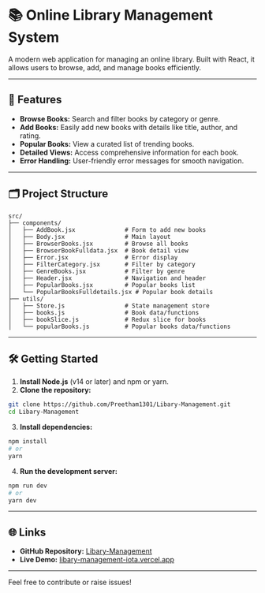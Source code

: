 # 📚 Online Library Management System

A modern web application for managing an online library. Built with React, it allows users to browse, add, and manage books efficiently.

---

## 🚀 Features

- **Browse Books:** Search and filter books by category or genre.
- **Add Books:** Easily add new books with details like title, author, and rating.
- **Popular Books:** View a curated list of trending books.
- **Detailed Views:** Access comprehensive information for each book.
- **Error Handling:** User-friendly error messages for smooth navigation.

---

## 🗂️ Project Structure

```
src/
├── components/
│   ├── AddBook.jsx              # Form to add new books
│   ├── Body.jsx                 # Main layout
│   ├── BrowserBooks.jsx         # Browse all books
│   ├── BrowserBookFulldata.jsx  # Book detail view
│   ├── Error.jsx                # Error display
│   ├── FilterCategory.jsx       # Filter by category
│   ├── GenreBooks.jsx           # Filter by genre
│   ├── Header.jsx               # Navigation and header
│   ├── PopularBooks.jsx         # Popular books list
│   └── PopularBooksFulldetails.jsx # Popular book details
├── utils/
│   ├── Store.js                 # State management store
│   ├── books.js                 # Book data/functions
│   ├── bookSlice.js             # Redux slice for books
│   └── popularBooks.js          # Popular books data/functions
```

---

## 🛠️ Getting Started

1. **Install Node.js** (v14 or later) and npm or yarn.
2. **Clone the repository:**

```bash
git clone https://github.com/Preetham1301/Libary-Management.git
cd Libary-Management
```

3. **Install dependencies:**

```bash
npm install
# or
yarn
```

4. **Run the development server:**

```bash
npm run dev
# or
yarn dev
```

---

## 🌐 Links

- **GitHub Repository:** [Libary-Management](https://github.com/Preetham1301/Libary-Management)
- **Live Demo:** [libary-management-iota.vercel.app](https://libary-management-iota.vercel.app/)

---

Feel free to contribute or raise issues!
